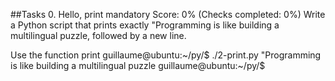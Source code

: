 ##Tasks
0. Hello, print
mandatory
Score: 0% (Checks completed: 0%)
Write a Python script that prints exactly "Programming is like building a multilingual puzzle, followed by a new line.

Use the function print
guillaume@ubuntu:~/py/$ ./2-print.py 
"Programming is like building a multilingual puzzle
guillaume@ubuntu:~/py/$